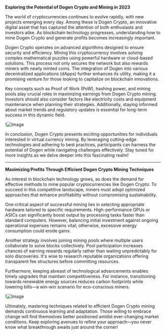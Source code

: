 **Exploring the Potential of Dogen Crypto and Mining in 2023**

The world of cryptocurrencies continues to evolve rapidly, with new projects emerging every day. Among these is Dogen Crypto, an innovative digital asset that has captured the attention of both enthusiasts and investors alike. As blockchain technology progresses, understanding how to mine Dogen Crypto and generate profits becomes increasingly important.

Dogen Crypto operates on advanced algorithms designed to ensure security and efficiency. Mining this cryptocurrency involves solving complex mathematical puzzles using powerful hardware or cloud-based solutions. This process not only secures the network but also rewards miners with newly minted coins. The integration of Dogen into various decentralized applications (dApps) further enhances its utility, making it a promising venture for those looking to capitalize on blockchain innovations.

Key concepts such as Proof of Work (PoW), hashing power, and mining pools play crucial roles in maximizing earnings from Dogen Crypto mining. Investors should also consider factors like electricity costs and equipment maintenance when planning their strategies. Additionally, staying informed about market trends and regulatory updates is essential for long-term success in this dynamic field.

!![Image](https://github.com/user-attachments/assets/590b50a7-4459-4e76-8a31-559aed223621)

In conclusion, Dogen Crypto presents exciting opportunities for individuals interested in virtual currency mining. By leveraging cutting-edge technologies and adhering to best practices, participants can harness the potential of Dogen while navigating challenges effectively. Stay tuned for more insights as we delve deeper into this fascinating realm! 

---

**Maximizing Profits Through Efficient Dogen Crypto Mining Techniques**

As interest in blockchain technology grows, so does the demand for effective methods to mine popular cryptocurrencies like Dogen Crypto. To succeed in this competitive landscape, miners must adopt optimized approaches that enhance profitability without compromising sustainability.

One critical aspect of successful mining lies in selecting appropriate hardware tailored to specific requirements. High-performance GPUs or ASICs can significantly boost output by processing tasks faster than standard computers. However, balancing initial investment against ongoing operational expenses remains vital; otherwise, excessive energy consumption could erode gains.

Another strategy involves joining mining pools where multiple users collaborate to solve blocks collectively. Pool participation increases chances of earning rewards regularly rather than waiting unpredictably for solo discoveries. It's wise to research reputable organizations offering transparent fee structures before committing resources.

Furthermore, keeping abreast of technological advancements enables timely upgrades that maintain competitiveness. For instance, transitioning towards renewable energy sources reduces carbon footprints while lowering bills—a win-win scenario for eco-conscious miners.

!![Image](https://github.com/user-attachments/assets/590b50a7-4459-4e76-8a31-559aed223621)

Ultimately, mastering techniques related to efficient Dogen Crypto mining demands continuous learning and adaptation. Those willing to embrace change will find themselves better positioned amidst ever-changing market conditions. Keep exploring avenues to refine your approach—you never know what breakthrough awaits just around the corner!